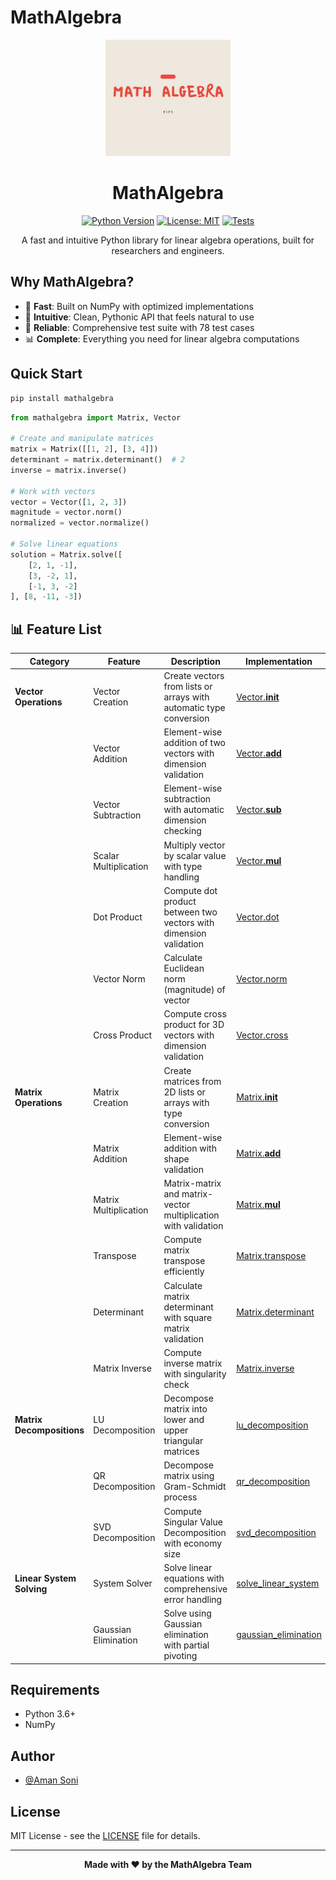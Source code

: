 # MathAlgebra

<div align="center">
  <img src="assets/images/logo.png" alt="MathAlgebra Logo" width="200"/>
  
  # MathAlgebra
  
  [![Python Version](https://img.shields.io/badge/python-3.6+-blue.svg)](https://www.python.org/downloads/)
  [![License: MIT](https://img.shields.io/badge/License-MIT-yellow.svg)](https://opensource.org/licenses/MIT)
  [![Tests](https://img.shields.io/badge/tests-78%20passed-brightgreen.svg)](https://github.com/yourusername/mathalgebra/actions)
  
  A fast and intuitive Python library for linear algebra operations, built for researchers and engineers.
</div>

## Why MathAlgebra?

- 🚀 **Fast**: Built on NumPy with optimized implementations
- 🎯 **Intuitive**: Clean, Pythonic API that feels natural to use
- 💪 **Reliable**: Comprehensive test suite with 78 test cases
- 📊 **Complete**: Everything you need for linear algebra computations

## Quick Start

```bash
pip install mathalgebra
```

```python
from mathalgebra import Matrix, Vector

# Create and manipulate matrices
matrix = Matrix([[1, 2], [3, 4]])
determinant = matrix.determinant()  # 2
inverse = matrix.inverse()

# Work with vectors
vector = Vector([1, 2, 3])
magnitude = vector.norm()
normalized = vector.normalize()

# Solve linear equations
solution = Matrix.solve([
    [2, 1, -1],
    [3, -2, 1],
    [-1, 3, -2]
], [8, -11, -3])
```

## 📊 Feature List

| Category | Feature | Description | Implementation |
|----------|---------|-------------|----------------|
| **Vector Operations** | Vector Creation | Create vectors from lists or arrays with automatic type conversion | [Vector.__init__](linearalgebra/core.py#L8) |
| | Vector Addition | Element-wise addition of two vectors with dimension validation | [Vector.__add__](linearalgebra/core.py#L35) |
| | Vector Subtraction | Element-wise subtraction with automatic dimension checking | [Vector.__sub__](linearalgebra/core.py#L41) |
| | Scalar Multiplication | Multiply vector by scalar value with type handling | [Vector.__mul__](linearalgebra/core.py#L47) |
| | Dot Product | Compute dot product between two vectors with dimension validation | [Vector.dot](linearalgebra/core.py#L55) |
| | Vector Norm | Calculate Euclidean norm (magnitude) of vector | [Vector.norm](linearalgebra/core.py#L61) |
| | Cross Product | Compute cross product for 3D vectors with dimension validation | [Vector.cross](linearalgebra/core.py#L72) |
| **Matrix Operations** | Matrix Creation | Create matrices from 2D lists or arrays with type conversion | [Matrix.__init__](linearalgebra/core.py#L130) |
| | Matrix Addition | Element-wise addition with shape validation | [Matrix.__add__](linearalgebra/core.py#L148) |
| | Matrix Multiplication | Matrix-matrix and matrix-vector multiplication with validation | [Matrix.__mul__](linearalgebra/core.py#L160) |
| | Transpose | Compute matrix transpose efficiently | [Matrix.transpose](linearalgebra/core.py#L182) |
| | Determinant | Calculate matrix determinant with square matrix validation | [Matrix.determinant](linearalgebra/core.py#L186) |
| | Matrix Inverse | Compute inverse matrix with singularity check | [Matrix.inverse](linearalgebra/core.py#L192) |
| **Matrix Decompositions** | LU Decomposition | Decompose matrix into lower and upper triangular matrices | [lu_decomposition](linearalgebra/decompositions.py#L8) |
| | QR Decomposition | Decompose matrix using Gram-Schmidt process | [qr_decomposition](linearalgebra/decompositions.py#L41) |
| | SVD Decomposition | Compute Singular Value Decomposition with economy size | [svd_decomposition](linearalgebra/decompositions.py#L76) |
| **Linear System Solving** | System Solver | Solve linear equations with comprehensive error handling | [solve_linear_system](linearalgebra/solvers.py#L8) |
| | Gaussian Elimination | Solve using Gaussian elimination with partial pivoting | [gaussian_elimination](linearalgebra/solvers.py#L89) |

## Requirements

- Python 3.6+
- NumPy

## Author

- [@Aman Soni](https://www.linkedin.com/in/aman-soni-6b17b6223/)



## License

MIT License - see the [LICENSE](LICENSE) file for details.

---

<div align="center">
  <strong>Made with ❤️ by the MathAlgebra Team</strong>
</div>
